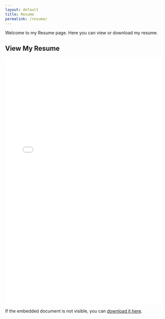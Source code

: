 ```yaml
---
layout: default
title: Resume
permalink: /resume/
---
```

<!-- <style>
    .resume-page {
  margin: 0 auto;
  max-width: 800px;
  text-align: center;
}
.resume-page h1 {
  font-size: 2em;
  margin-bottom: 1em;
}
.resume-page p {
  margin-bottom: 1.5em;
} -->

<!-- </style> -->
<!-- Page Content -->
<div class="resume-page">
  <!-- <h1>{{ page.title }}</h1> -->

  <p>Welcome to my Resume page. Here you can view or download my resume.</p>

  <h2>View My Resume</h2>
  <iframe src="/assets/resume/Abbaas_Resume.pdf" width="100%" height="800px" style="border: none;"></iframe>

  <p>
    If the embedded document is not visible, you can <a href="/assets/resume/Abbaas_Resume.pdf" download>download it here</a>.
  </p>
</div>


